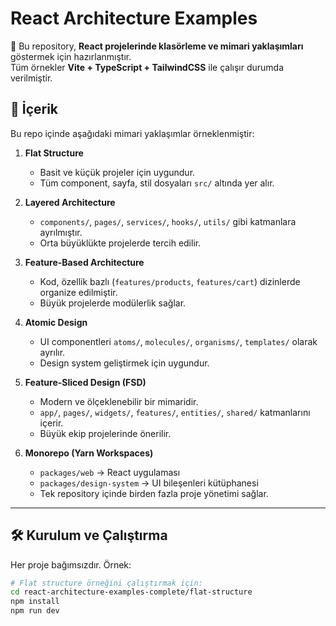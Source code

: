 # React Architecture Examples

🚀 Bu repository, **React projelerinde klasörleme ve mimari yaklaşımları** göstermek için hazırlanmıştır.  
Tüm örnekler **Vite + TypeScript + TailwindCSS** ile çalışır durumda verilmiştir.  

## 📂 İçerik

Bu repo içinde aşağıdaki mimari yaklaşımlar örneklenmiştir:

1. **Flat Structure**  
   - Basit ve küçük projeler için uygundur.  
   - Tüm component, sayfa, stil dosyaları `src/` altında yer alır.  

2. **Layered Architecture**  
   - `components/`, `pages/`, `services/`, `hooks/`, `utils/` gibi katmanlara ayrılmıştır.  
   - Orta büyüklükte projelerde tercih edilir.  

3. **Feature-Based Architecture**  
   - Kod, özellik bazlı (`features/products`, `features/cart`) dizinlerde organize edilmiştir.  
   - Büyük projelerde modülerlik sağlar.  

4. **Atomic Design**  
   - UI componentleri `atoms/`, `molecules/`, `organisms/`, `templates/` olarak ayrılır.  
   - Design system geliştirmek için uygundur.  

5. **Feature-Sliced Design (FSD)**  
   - Modern ve ölçeklenebilir bir mimaridir.  
   - `app/`, `pages/`, `widgets/`, `features/`, `entities/`, `shared/` katmanlarını içerir.  
   - Büyük ekip projelerinde önerilir.  

6. **Monorepo (Yarn Workspaces)**  
   - `packages/web` → React uygulaması  
   - `packages/design-system` → UI bileşenleri kütüphanesi  
   - Tek repository içinde birden fazla proje yönetimi sağlar.  

---

## 🛠 Kurulum ve Çalıştırma

Her proje bağımsızdır. Örnek:  

```bash
# Flat structure örneğini çalıştırmak için:
cd react-architecture-examples-complete/flat-structure
npm install
npm run dev
